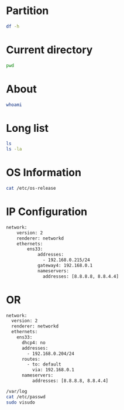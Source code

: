 # Partition

```bash
df -h
```

# Current directory

```bash
pwd
```

# About

```bash
whoami
```

# Long list

```bash
ls
ls -la
```

# OS Information

```bash
cat /etc/os-release
```

# IP Configuration

```bash
network:
    version: 2
    renderer: networkd
    ethernets:
        ens33:
            addresses:
              - 192.168.0.215/24
            gateway4: 192.168.0.1
            nameservers:
              addresses: [8.8.8.8, 8.8.4.4]
```

# OR

```bash
network:
  version: 2
  renderer: networkd
  ethernets:
    ens33:
      dhcp4: no
      addresses:
        - 192.168.0.204/24
      routes:
        - to: default
          via: 192.168.0.1
      nameservers:
          addresses: [8.8.8.8, 8.8.4.4]
```
```bash
/var/log 
cat /etc/passwd
sudo visudo
```